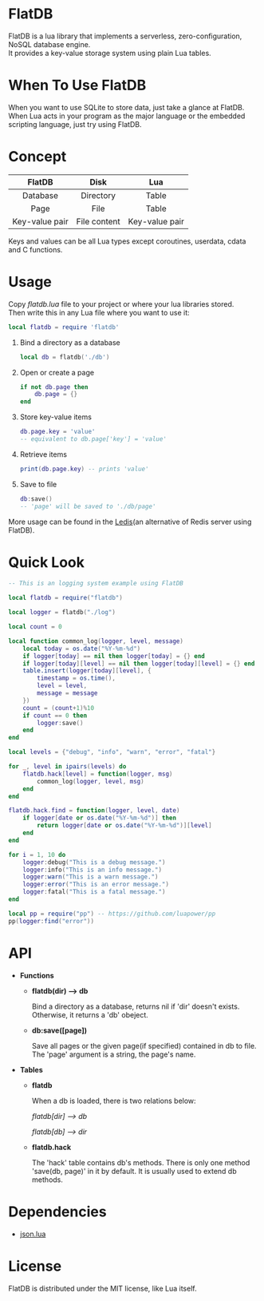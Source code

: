 FlatDB
===========

FlatDB is a lua library that implements a serverless, zero-configuration, NoSQL database engine.<br>
It provides a key-value storage system using plain Lua tables.

When To Use FlatDB
===========

When you want to use SQLite to store data, just take a glance at FlatDB.<br>
When Lua acts in your program as the major language or the embedded scripting language, just try using FlatDB.

Concept
==========

|     FlatDB     |      Disk     |       Lua      |
|:--------------:|:-------------:|:--------------:|
| Database       | Directory     | Table          |
| Page           | File          | Table          |
| Key-value pair | File content  | Key-value pair |

Keys and values can be all Lua types except coroutines, userdata, cdata and C functions.

Usage
==========

Copy *flatdb.lua* file to your project or where your lua libraries stored.<br>
Then write this in any Lua file where you want to use it:
```lua
local flatdb = require 'flatdb'
```

1. Bind a directory as a database

    ```lua
    local db = flatdb('./db')
    ```

2. Open or create a page

    ```lua
    if not db.page then
    	db.page = {}
    end
    ```

3. Store key-value items

    ```lua
    db.page.key = 'value'
    -- equivalent to db.page['key'] = 'value'
    ```

4. Retrieve items

    ```lua
    print(db.page.key) -- prints 'value'
    ```

5. Save to file

    ```lua
    db:save()
    -- 'page' will be saved to './db/page'
    ```

More usage can be found in the [Ledis](https://github.com/uleelx/ledis)(an alternative of Redis server using FlatDB).

Quick Look
==========

```lua
-- This is an logging system example using FlatDB

local flatdb = require("flatdb")

local logger = flatdb("./log")

local count = 0

local function common_log(logger, level, message)
	local today = os.date("%Y-%m-%d")
	if logger[today] == nil then logger[today] = {} end
	if logger[today][level] == nil then logger[today][level] = {} end
	table.insert(logger[today][level], {
		timestamp = os.time(),
		level = level,
		message = message
	})
	count = (count+1)%10
	if count == 0 then
		logger:save()
	end
end

local levels = {"debug", "info", "warn", "error", "fatal"}

for _, level in ipairs(levels) do
	flatdb.hack[level] = function(logger, msg)
		common_log(logger, level, msg)
	end
end

flatdb.hack.find = function(logger, level, date)
	if logger[date or os.date("%Y-%m-%d")] then
		return logger[date or os.date("%Y-%m-%d")][level]
	end
end

for i = 1, 10 do
	logger:debug("This is a debug message.")
	logger:info("This is an info message.")
	logger:warn("This is a warn message.")
	logger:error("This is an error message.")
	logger:fatal("This is a fatal message.")
end

local pp = require("pp") -- https://github.com/luapower/pp
pp(logger:find("error"))

```

API
==========

- **Functions**

  - **flatdb(dir) --> db**

      Bind a directory as a database, returns nil if 'dir' doesn't exists. Otherwise, it returns a 'db' obeject.

  - **db:save([page])**

      Save all pages or the given page(if specified) contained in db to file. The 'page' argument is a string, the page's name.

- **Tables**

  - **flatdb**

      When a db is loaded, there is two relations below:

      *flatdb[dir] --> db*

      *flatdb[db] --> dir*

  - **flatdb.hack**

      The 'hack' table contains db's methods. There is only one method 'save(db, page)' in it by default.
      It is usually used to extend db methods.

Dependencies
=======

- [json.lua](https://github.com/rxi/json.lua)

License
=======

FlatDB is distributed under the MIT license, like Lua itself.
